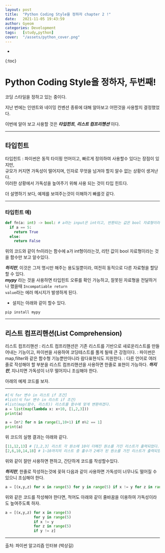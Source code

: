```yaml
---
layout: post
title:  "Python Coding Style을 정하자 chapter 2 !"
date:   2021-11-05 19:43:59
author: Gyeom
categories: Development
tags:	[study,python]
cover:  "/assets/python_cover.png"
---
```

- 
{:toc}

# Python Coding Style을 정하자, 두번째!

코딩 스타일을 정하고 있는 중이다.

지난 번에는 인덴트와 네이밍 컨벤션 종류에 대해 알아보고 어떤것을 사용할지 결정했었다.
  
이번에 알아 보고 사용할 것은 ***타입힌트***, ***리스트 컴프리헨션*** 이다.
  
<hr>
  
## 타입힌트

타입힌트
: 파이썬은 동적 타이핑 언어이고, 빠르게 정의하여 사용할수 있다는 장점이 있지만,  
규모가 커지면 가독성이 떨어지며, 인자로 무엇을 넘겨야 할지 알수 없는 상황이 생겨난다.  
이러한 상황에서 가독성을 높여주기 위해 사용 되는 것이 타입 힌트다.
  
더 설명하기 보다, 예제를 보여주는것이 이해하기 빠를것 같다.
<hr>

### 타입힌트 예)

``` python
def fn(a: int) -> bool: # a라는 input은 int이고, 반환되는 값은 bool 자료형이라는것을 명시
  if a == 5:
    return True
  else:
    return False
```

위의 코드와 같이 fn이라는 함수에 a가 int형이라는것, 리턴 값이 bool 자료형이라는 것을 함수만 보고 알수있다.
  
***하지만***, 이것은 그저 명시만 해주는 용도일뿐이라, 여전히 동적으로 다른 자료형을 할당 할 수 있다.   
***mypy*** 라는 것을 사용하면 타입힌트 오류를 확인 가능하고, 잘못된 자료형을 전달하거나 했을때
<code>Incompatiable return value</code>라는 에러 메시지가 발생하게 된다.

 * 설치는 아래와 같이 할수 있다.

``` 
pip install mypy
```

<hr>

## 리스트 컴프리핸션(List Comprehension)

리스트 컴프리핸션
: 리스트 컴프리핸션은 기존 리스트를 기반으로 새로운리스트를 만들어내는 기능이고, 파이썬을 사용하여 코딩테스트를 풀게 될때 큰 강점이다.
: 파이썬은 map,filter와 같은 함수형 기능뿐만아니라 람다표현식도 지원한다.
: 다른 언어로 여러줄로 작성해야 할 부분을 리스트 컴프리핸션을 사용하면 한줄로 표현이 가능하다. ***하지만***, 지나치면 가독성이 너무 떨어지니 조심해야 한다.

아래의 예제 코드를 보자.
<hr>

``` python
#[식 for 변수 in 리스트 if 조건]
#list(식 for 변수 in 리스트 if 조건)
#list(map(함수, 리스트)) 리스트를 함수에 맞게 변환하겠다.
a = list(map(lambda x: x+10, [1,2,3]))
print(a)

a = [n*2 for n in range(1,10+1) if n%2 == 1]
print(a)
```

위 코드의 실행 결과는 아래와 같다.

``` python
[11,12,13] # [1,2,3] 리스트 각 원소에 10이 더해진 원소를 가진 리스트가 출력되었다.
[2,6,10,14,18] # 1~10까지의 리스트 중 홀수가 2배가 된 원소를 가진 리스트가 출력되었다.
```
위와 같이 잘만 사용하면 편하고, 간단하게 코드를 작성할수있다.

***하지만***, 한줄로 작성하는것에 꽂혀 다음과 같이 사용하면 가독성이 너무나도 떨어질 수 있으니 조심해야 한다.
  
``` python
a = [(x,y,z) for x in range(5) for y in range(5) if x != y for z in range(5) if y != z]
```

위와 같은 코드를 작성해야 한다면, 적어도 아래와 같이 줄바꿈을 이용하여 가독성이라도 높여주도록 하자.

``` python
a = [(x,y,z) for x in range(5)
             for y in range(5)
             if x != y 
             for z in range(5)
             if y != z]
```
<hr>

  
출처: 파이썬 알고리즘 인터뷰 (박상길)